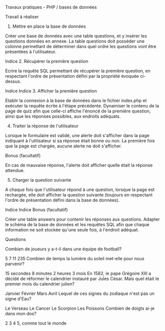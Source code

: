 Travaux pratiques - PHP / bases de données

Travail à réaliser

1. Mettre en place la base de données

Créer une base de données avec une table questions, et y insérer les questions données en annexe. La table questions doit posséder une colonne permettant de déterminer dans quel ordre les questions vont être présentées à l'utilisateur.

Indice
2. Récupérer la première question

Ecrire la requête SQL permettant de récupérer la première question, en respectant l'ordre de présentation défini par la propriété évoquée ci-dessus.

Indice
Indice
3. Afficher la première question

Etablir la connexion à la base de données dans le fichier index.php et exécuter la requête écrite à l'étape précédente. Dynamiser le contenu de la page de quiz afin que celle-ci affiche l'énoncé de la première question, ainsi que les réponses possibles, aux endroits adéquats.

4. Traiter la réponse de l'utilisateur

Lorsque le formulaire est validé, une alerte doit s'afficher dans la page indiquant à l'utilisateur si sa réponse était bonne ou non. La première fois que la page est chargée, aucune alerte ne doit s'afficher.

Bonus (facultatif)

En cas de mauvaise réponse, l'alerte doit afficher quelle était la réponse attendue.

5. Charger la question suivante

A chaque fois que l'utilisateur répond à une question, lorsque la page est rechargée, elle doit afficher la question suivante (toujours en respectant l'ordre de présentation défini dans la base de données).

Indice
Indice
Bonus (facultatif)

Créer une table answers pour contenir les réponses aux questions. Adapter le schéma de la base de données et les requêtes SQL afin que chaque information ne soit stockée qu'une seule fois, à l'endroit adéquat.

Questions

Combien de joueurs y a-t-il dans une équipe de football?

5
7
11
235
Combien de temps la lumière du soleil met-elle pour nous parvenir?

15 secondes
8 minutes
2 heures
3 mois
En 1582, le pape Grégoire XIII a décidé de réformer le calendrier instauré par Jules César. Mais quel était le premier mois du calendrier julien?

Janvier
Février
Mars
Avril
Lequel de ces signes du zodiaque n'est pas un signe d'Eau?

Le Verseau
Le Cancer
Le Scorpion
Les Poissons
Combien de doigts ai-je dans mon dos?

2
3
4
5, comme tout le monde
